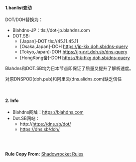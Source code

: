#### 1.banlist变动

DOT/DOH替换为：
- Blahdns-JP：tls://dot-jp.blahdns.com
- DOT.SB: 
  - [Japan]-DOT tls://45.11.45.11
  - [Osaka,Japan]-DOH https://jp-kix.doh.sb/dns-query
  - [Tokyo,Japan]-DOH https://jp-nrt.doh.sb/dns-query
  - [HongKong备]-DOH https://hk-hkg.doh.sb/dns-query

Blahdns和DOT.SB均为日本节点即保证了质量又提升了解析速度。

对原DNSPOD(doh.pub)和阿里云(dns.alidns.com)缺乏信任


<br>

#### 2. Info

- Blahdns网址：https://blahdns.com
- Dot.SB网站：
  - http://https://dns.sb/dot/
  - https://dns.sb/doh/



<br>
<br>

**Rule Copy From:** [Shadowrocket Rules](https://github.com/iDepth/sfw)
